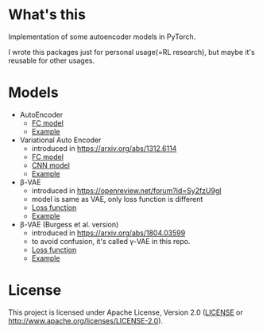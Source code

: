 # What's this
Implementation of some autoencoder models in PyTorch.

I wrote this packages just for personal usage(=RL research), 
but maybe it's reusable for other usages.

# Models
- AutoEncoder
  - [FC model](./pytorch_autoencoders/models/ae.py)
  - [Example](./examples/ae_mnist.py)
- Variational Auto Encoder
  - introduced in https://arxiv.org/abs/1312.6114
  - [FC model](./pytorch_autoencoders/models/vae.py)
  - [CNN model](./pytorch_autoencoders/models/conv_vae.py)
  - [Example](./examples/vae_mnist.py)
- β-VAE
  - introduced in https://openreview.net/forum?id=Sy2fzU9gl
  - model is same as VAE, only loss function is different
  - [Loss function](./pytorch_autoencoders/models/beta_vae.py)
  - [Example](./examples/betavae_dsprites.py)
- β-VAE (Burgess et al. version)
  - introduced in https://arxiv.org/abs/1804.03599
  - to avoid confusion, it's called γ-VAE in this repo.
  - [Loss function](./pytorch_autoencoders/models/gamma_vae.py)
  - [Example](./examples/gammavae_dsprites.py)

# License
This project is licensed under Apache License, Version 2.0
([LICENSE](LICENSE) or http://www.apache.org/licenses/LICENSE-2.0).


